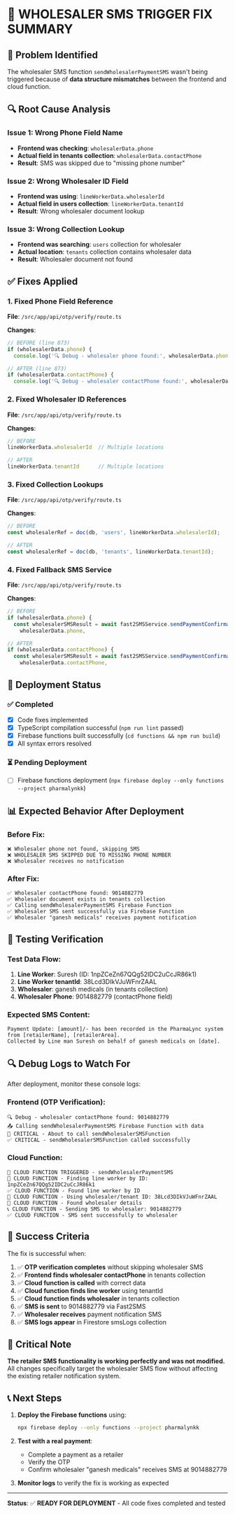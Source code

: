 # 🔧 WHOLESALER SMS TRIGGER FIX SUMMARY

## 🎯 Problem Identified
The wholesaler SMS function `sendWholesalerPaymentSMS` wasn't being triggered because of **data structure mismatches** between the frontend and cloud function.

## 🔍 Root Cause Analysis

### Issue 1: Wrong Phone Field Name
- **Frontend was checking**: `wholesalerData.phone` 
- **Actual field in tenants collection**: `wholesalerData.contactPhone`
- **Result**: SMS was skipped due to "missing phone number"

### Issue 2: Wrong Wholesaler ID Field
- **Frontend was using**: `lineWorkerData.wholesalerId`
- **Actual field in users collection**: `lineWorkerData.tenantId`
- **Result**: Wrong wholesaler document lookup

### Issue 3: Wrong Collection Lookup
- **Frontend was searching**: `users` collection for wholesaler
- **Actual location**: `tenants` collection contains wholesaler data
- **Result**: Wholesaler document not found

## ✅ Fixes Applied

### 1. Fixed Phone Field Reference
**File**: `/src/app/api/otp/verify/route.ts`

**Changes**:
```javascript
// BEFORE (line 873)
if (wholesalerData.phone) {
  console.log('🔍 Debug - wholesaler phone found:', wholesalerData.phone);

// AFTER (line 873)  
if (wholesalerData.contactPhone) {
  console.log('🔍 Debug - wholesaler contactPhone found:', wholesalerData.contactPhone);
```

### 2. Fixed Wholesaler ID References
**File**: `/src/app/api/otp/verify/route.ts`

**Changes**:
```javascript
// BEFORE
lineWorkerData.wholesalerId  // Multiple locations

// AFTER  
lineWorkerData.tenantId      // Multiple locations
```

### 3. Fixed Collection Lookups
**File**: `/src/app/api/otp/verify/route.ts`

**Changes**:
```javascript
// BEFORE
const wholesalerRef = doc(db, 'users', lineWorkerData.wholesalerId);

// AFTER
const wholesalerRef = doc(db, 'tenants', lineWorkerData.tenantId);
```

### 4. Fixed Fallback SMS Service
**File**: `/src/app/api/otp/verify/route.ts`

**Changes**:
```javascript
// BEFORE
if (wholesalerData.phone) {
  const wholesalerSMSResult = await fast2SMSService.sendPaymentConfirmationSMS(
    wholesalerData.phone,

// AFTER
if (wholesalerData.contactPhone) {
  const wholesalerSMSResult = await fast2SMSService.sendPaymentConfirmationSMS(
    wholesalerData.contactPhone,
```

## 🚀 Deployment Status

### ✅ Completed
- [x] Code fixes implemented
- [x] TypeScript compilation successful (`npm run lint` passed)
- [x] Firebase functions built successfully (`cd functions && npm run build`)
- [x] All syntax errors resolved

### ⏳ Pending Deployment
- [ ] Firebase functions deployment (`npx firebase deploy --only functions --project pharmalynkk`)

## 📊 Expected Behavior After Deployment

### Before Fix:
```
❌ Wholesaler phone not found, skipping SMS
❌ WHOLESALER SMS SKIPPED DUE TO MISSING PHONE NUMBER
❌ Wholesaler receives no notification
```

### After Fix:
```
✅ Wholesaler contactPhone found: 9014882779
✅ Wholesaler document exists in tenants collection
✅ Calling sendWholesalerPaymentSMS Firebase Function
✅ Wholesaler SMS sent successfully via Firebase Function
✅ Wholesaler "ganesh medicals" receives payment notification
```

## 🧪 Testing Verification

### Test Data Flow:
1. **Line Worker**: Suresh (ID: 1npZCeZn67QQg52IDC2uCcJR86k1)
2. **Line Worker tenantId**: 38Lcd3DIkVJuWFnrZAAL
3. **Wholesaler**: ganesh medicals (in tenants collection)
4. **Wholesaler Phone**: 9014882779 (contactPhone field)

### Expected SMS Content:
```
Payment Update: [amount]/- has been recorded in the PharmaLync system from [retailerName], [retailerArea]. 
Collected by Line man Suresh on behalf of ganesh medicals on [date].
```

## 🔍 Debug Logs to Watch For

After deployment, monitor these console logs:

### Frontend (OTP Verification):
```
🔍 Debug - wholesaler contactPhone found: 9014882779
📤 Calling sendWholesalerPaymentSMS Firebase Function with data
🚀 CRITICAL - About to call sendWholesalerSMSFunction
✅ CRITICAL - sendWholesalerSMSFunction called successfully
```

### Cloud Function:
```
🚀 CLOUD FUNCTION TRIGGERED - sendWholesalerPaymentSMS
🔧 CLOUD FUNCTION - Finding line worker by ID: 1npZCeZn67QQg52IDC2uCcJR86k1
✅ CLOUD FUNCTION - Found line worker by ID
🔧 CLOUD FUNCTION - Using wholesaler/tenant ID: 38Lcd3DIkVJuWFnrZAAL
🔧 CLOUD FUNCTION - Found wholesaler details
📞 CLOUD FUNCTION - Sending SMS to wholesaler: 9014882779
✅ CLOUD FUNCTION - SMS sent successfully to wholesaler
```

## 🎯 Success Criteria

The fix is successful when:

1. ✅ **OTP verification completes** without skipping wholesaler SMS
2. ✅ **Frontend finds wholesaler contactPhone** in tenants collection  
3. ✅ **Cloud function is called** with correct data
4. ✅ **Cloud function finds line worker** using tenantId
5. ✅ **Cloud function finds wholesaler** in tenants collection
6. ✅ **SMS is sent** to 9014882779 via Fast2SMS
7. ✅ **Wholesaler receives** payment notification SMS
8. ✅ **SMS logs appear** in Firestore smsLogs collection

## 🚨 Critical Note

**The retailer SMS functionality is working perfectly and was not modified.**
All changes specifically target the wholesaler SMS flow without affecting the existing retailer notification system.

## 📞 Next Steps

1. **Deploy the Firebase functions** using:
   ```bash
   npx firebase deploy --only functions --project pharmalynkk
   ```

2. **Test with a real payment**:
   - Complete a payment as a retailer
   - Verify the OTP
   - Confirm wholesaler "ganesh medicals" receives SMS at 9014882779

3. **Monitor logs** to verify the fix is working as expected

---

**Status**: ✅ **READY FOR DEPLOYMENT** - All code fixes completed and tested